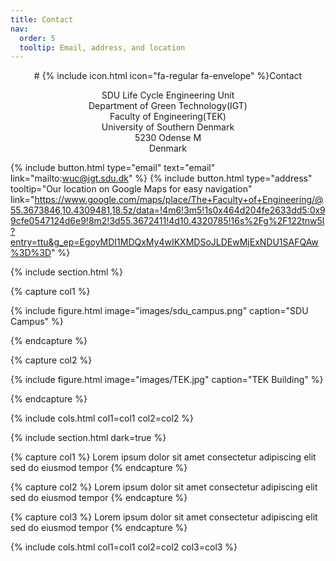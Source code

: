 ```yaml
---
title: Contact
nav:
  order: 5
  tooltip: Email, address, and location
---
```

<div style="text-align: center;">
# {% include icon.html icon="fa-regular fa-envelope" %}Contact

SDU Life Cycle Engineering Unit<br>
Department of Green Technology(IGT)<br>
Faculty of Engineering(TEK)<br>
University of Southern Denmark<br>
5230 Odense M<br>
Denmark
</div>

{%
  include button.html
  type="email"
  text="email"
  link="mailto:wuc@igt.sdu.dk"
%}
{%
  include button.html
  type="address"
  tooltip="Our location on Google Maps for easy navigation"
  link="https://www.google.com/maps/place/The+Faculty+of+Engineering/@55.3673846,10.4309481,18.5z/data=!4m6!3m5!1s0x464d204fe2633dd5:0x99cfe0547124d6e9!8m2!3d55.3672411!4d10.4320785!16s%2Fg%2F122tnw5l?entry=ttu&g_ep=EgoyMDI1MDQxMy4wIKXMDSoJLDEwMjExNDU1SAFQAw%3D%3D"
%}

{% include section.html %}

{% capture col1 %}

{%
  include figure.html
  image="images/sdu_campus.png"
  caption="SDU Campus"
%}

{% endcapture %}

{% capture col2 %}

{%
  include figure.html
  image="images/TEK.jpg"
  caption="TEK Building"
%}

{% endcapture %}

{% include cols.html col1=col1 col2=col2 %}

{% include section.html dark=true %}

{% capture col1 %} Lorem ipsum dolor sit amet
consectetur adipiscing elit
sed do eiusmod tempor {% endcapture %}

{% capture col2 %} Lorem ipsum dolor sit amet
consectetur adipiscing elit
sed do eiusmod tempor {% endcapture %}

{% capture col3 %} Lorem ipsum dolor sit amet
consectetur adipiscing elit
sed do eiusmod tempor {% endcapture %}

{% include cols.html col1=col1 col2=col2 col3=col3 %}
